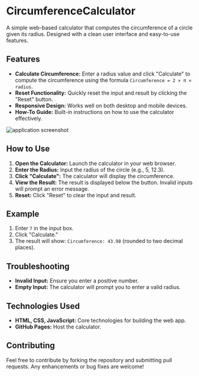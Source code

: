 # CircumferenceCalculator

A simple web-based calculator that computes the circumference of a circle given its radius. Designed with a clean user interface and easy-to-use features.

## Features

- **Calculate Circumference:** Enter a radius value and click "Calculate" to compute the circumference using the formula `Circumference = 2 × π × radius`.
- **Reset Functionality:** Quickly reset the input and result by clicking the "Reset" button.
- **Responsive Design:** Works well on both desktop and mobile devices.
- **How-To Guide:** Built-in instructions on how to use the calculator effectively.

![application screenshot](https://github.com/user-attachments/assets/3a44cf6b-4566-4c4a-96d9-116396229119)

## How to Use

1. **Open the Calculator:** Launch the calculator in your web browser.
2. **Enter the Radius:** Input the radius of the circle (e.g., 5, 12.3).
3. **Click "Calculate":** The calculator will display the circumference.
4. **View the Result:** The result is displayed below the button. Invalid inputs will prompt an error message.
5. **Reset:** Click "Reset" to clear the input and result.

## Example

1. Enter `7` in the input box.
2. Click "Calculate."
3. The result will show: `Circumference: 43.98` (rounded to two decimal places).

## Troubleshooting

- **Invalid Input:** Ensure you enter a positive number.
- **Empty Input:** The calculator will prompt you to enter a valid radius.

## Technologies Used

- **HTML, CSS, JavaScript:** Core technologies for building the web app.
- **GitHub Pages:** Host the calculator.

## Contributing
Feel free to contribute by forking the repository and submitting pull requests. Any enhancements or bug fixes are welcome!
